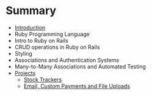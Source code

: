 # Summary

* [Introduction](README.md)
* Ruby Programming Language
* Intro to Ruby on Rails
* CRUD operations in Ruby on Rails
* Styling
* Associations and Authentication Systems
* Many-to-Many Associations and Automated Testing
* [Projects](projects.md)
    * [Stock Trackers](stock-trackers.md)
    * [Email, Custom Payments and File Uploads](email-custom-payments-and-file-uploads.md)

